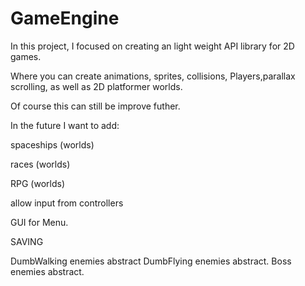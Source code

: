# GameEngine

In this project, I focused on creating an light weight API library for 2D games. 

Where you can create  animations, sprites, collisions, Players,parallax scrolling, as well as 2D platformer worlds. 

Of course this can still be improve futher.

In the future I want to add:

spaceships (worlds)



races      (worlds)



RPG        (worlds)



allow input from controllers



GUI for Menu.








SAVING 



DumbWalking enemies  abstract
DumbFlying enemies   abstract.
Boss       enemies   abstract.


